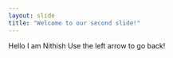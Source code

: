 ```yaml
---
layout: slide
title: "Welcome to our second slide!"
---
```

Hello I am Nithish
Use the left arrow to go back!

